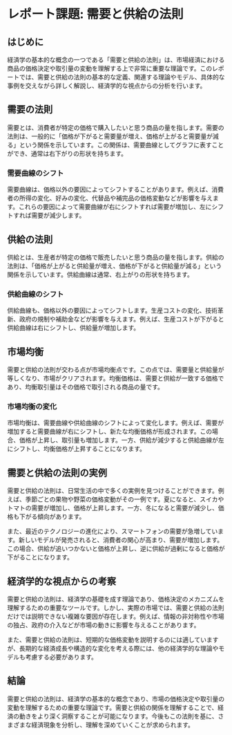 # レポート課題: 需要と供給の法則

## はじめに

経済学の基本的な概念の一つである「需要と供給の法則」は、市場経済における商品の価格決定や取引量の変動を理解する上で非常に重要な理論です。このレポートでは、需要と供給の法則の基本的な定義、関連する理論やモデル、具体的な事例を交えながら詳しく解説し、経済学的な視点からの分析を行います。

## 需要の法則

需要とは、消費者が特定の価格で購入したいと思う商品の量を指します。需要の法則は、一般的に「価格が下がると需要量が増え、価格が上がると需要量が減る」という関係を示しています。この関係は、需要曲線としてグラフに表すことができ、通常は右下がりの形状を持ちます。

### 需要曲線のシフト

需要曲線は、価格以外の要因によってシフトすることがあります。例えば、消費者の所得の変化、好みの変化、代替品や補完品の価格変動などが影響を与えます。これらの要因によって需要曲線が右にシフトすれば需要が増加し、左にシフトすれば需要が減少します。

## 供給の法則

供給とは、生産者が特定の価格で販売したいと思う商品の量を指します。供給の法則は、「価格が上がると供給量が増え、価格が下がると供給量が減る」という関係を示しています。供給曲線は通常、右上がりの形状を持ちます。

### 供給曲線のシフト

供給曲線も、価格以外の要因によってシフトします。生産コストの変化、技術革新、政府の規制や補助金などが影響を与えます。例えば、生産コストが下がると供給曲線は右にシフトし、供給量が増加します。

## 市場均衡

需要と供給の法則が交わる点が市場均衡点です。この点では、需要量と供給量が等しくなり、市場がクリアされます。均衡価格は、需要と供給が一致する価格であり、均衡取引量はその価格で取引される商品の量です。

### 市場均衡の変化

市場均衡は、需要曲線や供給曲線のシフトによって変化します。例えば、需要が増加すると需要曲線が右にシフトし、新たな均衡価格が形成されます。この場合、価格が上昇し、取引量も増加します。一方、供給が減少すると供給曲線が左にシフトし、均衡価格が上昇することになります。

## 需要と供給の法則の実例

需要と供給の法則は、日常生活の中で多くの実例を見つけることができます。例えば、季節ごとの果物や野菜の価格変動がその一例です。夏になると、スイカやトマトの需要が増加し、価格が上昇します。一方、冬になると需要が減少し、価格も下がる傾向があります。

また、最近のテクノロジーの進化により、スマートフォンの需要が急増しています。新しいモデルが発売されると、消費者の関心が高まり、需要が増加します。この場合、供給が追いつかないと価格が上昇し、逆に供給が過剰になると価格が下がることになります。

## 経済学的な視点からの考察

需要と供給の法則は、経済学の基礎を成す理論であり、価格決定のメカニズムを理解するための重要なツールです。しかし、実際の市場では、需要と供給の法則だけでは説明できない複雑な要因が存在します。例えば、情報の非対称性や市場の独占、政府の介入などが市場の動きに影響を与えることがあります。

また、需要と供給の法則は、短期的な価格変動を説明するのには適していますが、長期的な経済成長や構造的な変化を考える際には、他の経済学的な理論やモデルも考慮する必要があります。

## 結論

需要と供給の法則は、経済学の基本的な概念であり、市場の価格決定や取引量の変動を理解するための重要な理論です。需要と供給の関係を理解することで、経済の動きをより深く洞察することが可能になります。今後もこの法則を基に、さまざまな経済現象を分析し、理解を深めていくことが求められます。